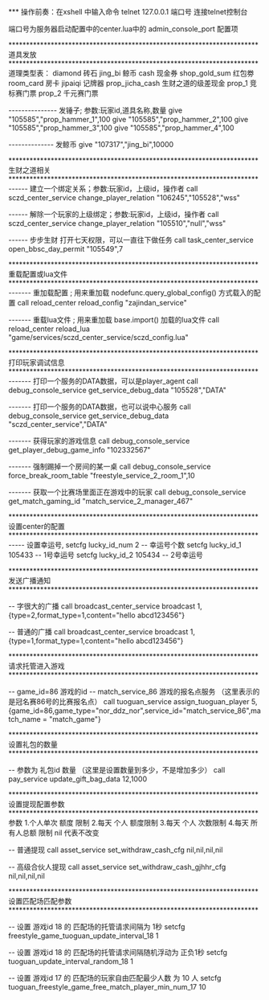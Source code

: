 
*** 操作前奏：在xshell 中输入命令 telnet 127.0.0.1 端口号        连接telnet控制台

端口号为服务器启动配置中的center.lua中的  admin_console_port  配置项


*********************************************************************** 道具发放 ***********************************************************************
道理类型表：
	diamond                砖石
	jing_bi                鲸币
	cash                   现金券
	shop_gold_sum          红包劵
	room_card              房卡
	jipaiqi                记牌器
	prop_jicha_cash        生财之道的级差现金
	prop_1                 竞标赛门票
	prop_2                 千元赛门票
	
--------------- 发锤子; 参数:玩家id,道具名称,数量
give "105585","prop_hammer_1",100
give "105585","prop_hammer_2",100
give "105585","prop_hammer_3",100
give "105585","prop_hammer_4",100


-------------- 发鲸币
give "107317","jing_bi",10000


*********************************************************************** 生财之道相关 ***********************************************************************
------ 建立一个绑定关系；参数:玩家id，上级id，操作者
call sczd_center_service change_player_relation "106245","105528","wss"


------ 解除一个玩家的上级绑定；参数:玩家id，上级id，操作者
call sczd_center_service change_player_relation "105510","null","wss"

------ 步步生财 打开七天权限，可以一直往下做任务
call task_center_service open_bbsc_day_permit "105549",7


*********************************************************************** 重载配置或lua文件 ***********************************************************************
------- 重加载配置 ; 用来重加载 nodefunc.query_global_config()  方式载入的配置
call reload_center reload_config "zajindan_service"


------- 重载lua文件 ; 用来重加载 base.import() 加载的lua文件
call reload_center reload_lua "game/services/sczd_center_service/sczd_config.lua"


*********************************************************************** 打印玩家调试信息 ***********************************************************************
------- 打印一个服务的DATA数据，可以是player_agent
call debug_console_service get_service_debug_data "105528","DATA"

------- 打印一个服务的DATA数据，也可以说中心服务
call debug_console_service get_service_debug_data "sczd_center_service","DATA"

------- 获得玩家的游戏信息
call debug_console_service get_player_debug_game_info "102332567"

------- 强制踢掉一个房间的某一桌
call debug_console_service force_break_room_table "freestyle_service_2_room_1",10

------- 获取一个比赛场里面正在游戏中的玩家
call debug_console_service get_match_gaming_id "match_service_2_manager_467"


*********************************************************************** 设置center的配置 ***********************************************************************
----- 设置幸运号,
setcfg lucky_id_num 2            -- 幸运号个数
setcfg lucky_id_1 105433         -- 1号幸运号
setcfg lucky_id_2 105434         -- 2号幸运号



*********************************************************************** 发送广播通知***********************************************************************

-- 字很大的广播
call broadcast_center_service broadcast 1,{type=2,format_type=1,content="hello abcd123456"}

-- 普通的广播
call broadcast_center_service broadcast 1,{type=1,format_type=1,content="hello abcd123456"}


*********************************************************************** 请求托管进入游戏***********************************************************************

-- game_id=86 游戏的id
-- match_service_86 游戏的报名点服务 （这里表示的是冠名赛86号的比赛报名点）
call tuoguan_service assign_tuoguan_player 5,{game_id=86,game_type="nor_ddz_nor",service_id="match_service_86",match_name = "match_game"}



*********************************************************************** 设置礼包的数量***********************************************************************

-- 参数为 礼包id 数量 （这里是设置数量到多少，不是增加多少）
call pay_service update_gift_bag_data 12,1000





*********************************************************************** 设置提现配置参数***********************************************************************
参数
	1.个人单次 额度 限制
	2.每天 个人 额度限制
	3.每天 个人 次数限制
	4.每天 所有人总额 限制
	nil 代表不改变

-- 普通提现
call asset_service set_withdraw_cash_cfg nil,nil,nil,nil

-- 高级合伙人提现
call asset_service set_withdraw_cash_gjhhr_cfg nil,nil,nil,nil



*********************************************************************** 设置匹配场匹配参数***********************************************************************

-- 设置 游戏id 18 的 匹配场的托管请求间隔为 1秒
setcfg freestyle_game_tuoguan_update_interval_18 1

-- 设置 游戏id 18 的 匹配场的托管请求间隔随机浮动为 正负1秒
setcfg tuoguan_update_interval_random_18 1

-- 设置 游戏id 17 的 匹配场的玩家自由匹配最少人数 为 10 人
setcfg tuoguan_freestyle_game_free_match_player_min_num_17 10



